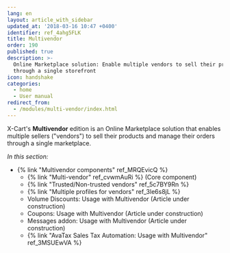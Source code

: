 ```yaml
---
lang: en
layout: article_with_sidebar
updated_at: '2018-03-16 10:47 +0400'
identifier: ref_4ahg5FLK
title: Multivendor
order: 190
published: true
description: >-
  Online Marketplace solution: Enable multiple vendors to sell their products
  through a single storefront
icon: handshake
categories:
  - home
  - User manual
redirect_from:
  - /modules/multi-vendor/index.html
---
```

X-Cart's **Multivendor** edition is an Online Marketplace solution that enables multiple sellers ("vendors") to sell their products and manage their orders through a single marketplace.

_In this section:_

*   {% link "Multivendor components" ref_MRQEvicQ %}
    *   {% link "Multi-vendor" ref_cvwmAuRi %} (Core component)
    *   {% link "Trusted/Non-trusted vendors" ref_5c7BY9Rn %}
    *   {% link "Multiple profiles for vendors" ref_3le6s8jL %}
    *   Volume Discounts: Usage with Multivendor (Article under construction)
    *   Coupons: Usage with Multivendor (Article under construction)
    *   Messages addon: Usage with Multivendor (Article under construction)
    *   {% link "AvaTax Sales Tax Automation: Usage with Multivendor" ref_3MSUEwVA %}
